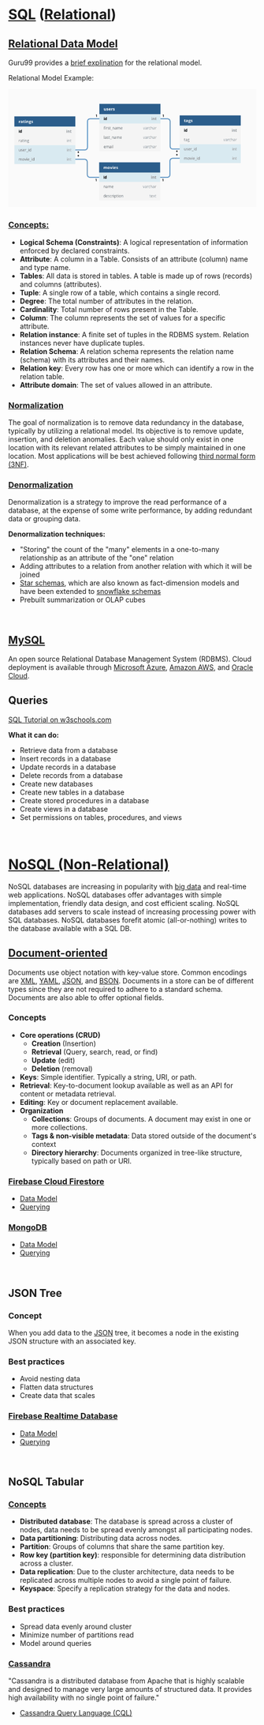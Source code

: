 # [SQL](https://en.wikipedia.org/wiki/SQL) ([Relational](https://en.wikipedia.org/wiki/Relational_database))

## [Relational Data Model](https://en.wikipedia.org/wiki/Relational_model)

Guru99 provides a [brief explination](https://www.guru99.com/relational-data-model-dbms.html) for the relational model.  

Relational Model Example:

![Relational Data Model Example](/Relational_Model_Example.png)

### [Concepts:](https://www.tutorialspoint.com/dbms/relational_data_model.htm)

- **Logical Schema (Constraints)**: A logical representation of information enforced by declared constraints.
- **Attribute**: A column in a Table. Consists of an attribute (column) name and type name.
- **Tables**: All data is stored in tables. A table is made up of rows (records) and columns (attributes).
- **Tuple**: A single row of a table, which contains a single record.
- **Degree**: The total number of attributes in the relation.
- **Cardinality**: Total number of rows present in the Table.
- **Column**: The column represents the set of values for a specific attribute.
- **Relation instance**: A finite set of tuples in the RDBMS system. Relation instances never have duplicate tuples.
- **Relation Schema**: A relation schema represents the relation name (schema) with its attributes and their names.
- **Relation key**: Every row has one or more which can identify a row in the relation table.
- **Attribute domain**: The set of values allowed in an attribute.

### [Normalization](https://en.wikipedia.org/wiki/Database_normalization)

The goal of normalization is to remove data redundancy in the database, typically by utilizing a relational model. Its objective is to remove update, insertion, and deletion anomalies. Each value should only exist in one location with its relevant related attributes to be simply maintained in one location. Most applications will be best achieved following [third normal form (3NF)](https://en.wikipedia.org/wiki/Third_normal_form).

### [Denormalization](https://en.wikipedia.org/wiki/Denormalization)

Denormalization is a strategy to improve the read performance of a database, at the expense of some write performance, by adding redundant data or grouping data.

**Denormalization techniques:**

- "Storing" the count of the "many" elements in a one-to-many relationship as an attribute of the "one" relation
- Adding attributes to a relation from another relation with which it will be joined
- [Star schemas](https://en.wikipedia.org/wiki/Star_schema), which are also known as fact-dimension models and have been extended to [snowflake schemas](https://en.wikipedia.org/wiki/Snowflake_schema)
- Prebuilt summarization or OLAP cubes

<br>

## [MySQL](https://www.mysql.com/)

An open source Relational Database Management System (RDBMS). Cloud deployment is available through [Microsoft Azure](https://azure.microsoft.com/en-gb/services/mysql/), [Amazon AWS](https://aws.amazon.com/rds/mysql/), and [Oracle Cloud](https://cloud.oracle.com/en_US/infrastructure/compute).

## Queries

[SQL Tutorial on w3schools.com](https://www.w3schools.com/sql/sql_intro.asp)

**What it can do:**

- Retrieve data from a database
- Insert records in a database
- Update records in a database
- Delete records from a database
- Create new databases
- Create new tables in a database
- Create stored procedures in a database
- Create views in a database
- Set permissions on tables, procedures, and views

<br>

# [NoSQL (Non-Relational)](https://en.wikipedia.org/wiki/NoSQL)

NoSQL databases are increasing in popularity with [big data](https://en.wikipedia.org/wiki/Big_data) and real-time web applications. NoSQL databases offer advantages with simple implementation, friendly data design, and cost efficient scaling. NoSQL databases add servers to scale instead of increasing processing power with SQL databases. NoSQL databases forefit atomic (all-or-nothing) writes to the database available with a SQL DB.

## [Document-oriented](https://en.wikipedia.org/wiki/Document-oriented_database)

Documents use object notation with key-value store. Common encodings are [XML](https://en.wikipedia.org/wiki/XML), [YAML](https://en.wikipedia.org/wiki/YAML), [JSON](https://en.wikipedia.org/wiki/JSON), and [BSON](https://en.wikipedia.org/wiki/BSON). Documents in a store can be of different types since they are not required to adhere to a standard schema. Documents are also able to offer optional fields.

### Concepts

- **Core operations (CRUD)**
  - **Creation** (Insertion)
  - **Retrieval** (Query, search, read, or find)
  - **Update** (edit)
  - **Deletion** (removal)
- **Keys**: Simple identifier. Typically a string, URI, or path.
- **Retrieval**: Key-to-document lookup available as well as an API for content or metadata retrieval.
- **Editing**: Key or document replacement available.
- **Organization**
  - **Collections**: Groups of documents. A document may exist in one or more collections.
  - **Tags & non-visible metadata**: Data stored outside of the document's context
  - **Directory hierarchy**: Documents organized in tree-like structure, typically based on path or URI.

### [Firebase Cloud Firestore]()

- [Data Model](https://firebase.google.com/docs/firestore/data-model)
- [Querying](https://firebase.google.com/docs/firestore/query-data/queries)

### [MongoDB](https://www.mongodb.com/)

- [Data Model](https://docs.mongodb.com/manual/core/data-modeling-introduction/)
- [Querying](https://docs.mongodb.com/manual/tutorial/query-documents/)

<br>

## JSON Tree

### Concept

When you add data to the [JSON](https://en.wikipedia.org/wiki/JSON) tree, it becomes a node in the existing JSON structure with an associated key.

### Best practices

- Avoid nesting data
- Flatten data structures
- Create data that scales

### [Firebase Realtime Database](https://firebase.google.com/docs/database)

- [Data Model](https://firebase.google.com/docs/database/web/structure-data)
- [Querying](https://firebase.google.com/docs/database/web/lists-of-data#sorting_and_filtering_data)

<br>

## NoSQL Tabular

### [Concepts](https://www.tutorialspoint.com/cassandra/cassandra_architecture.htm)

- **Distributed database**: The database is spread across a cluster of nodes, data needs to be spread evenly amongst all participating nodes.
- **Data partitioning**: Distributing data across nodes.
- **Partition**: Groups of columns that share the same partition key.
- **Row key (partition key)**: responsible for determining data distribution across a cluster.
- **Data replication**: Due to the cluster architecture, data needs to be replicated across multiple nodes to avoid a single point of failure.
- **Keyspace**: Specify a replication strategy for the data and nodes.

### Best practices

- Spread data evenly around cluster
- Minimize number of partitions read
- Model around queries

### [Cassandra](https://cassandra.apache.org/)

"Cassandra is a distributed database from Apache that is highly scalable and designed to manage very large amounts of structured data. It provides high availability with no single point of failure."

- [Cassandra Query Language (CQL)](https://cassandra.apache.org/doc/latest/cql/)

<!-- Add time series db, APIs, and AWS resources -->
